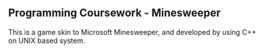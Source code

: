 ## Programming Coursework - Minesweeper

This is a game skin to Microsoft Minesweeper, and developed by using C++ on UNIX based system.
